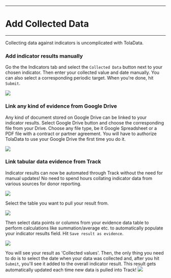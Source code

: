 ****
# Add Collected Data
---

Collecting data against indicators is uncomplicated with TolaData.

### Add indicator results manually

Go the the Indicators tab and select the `Collected Data` button next to your chosen indicator. Then enter your collected value and date manually. You can also select a corresponding periodic target. When you're done, hit `Submit`.

![](/assets_en/collected_data_kb.PNG)

### Link any kind of evidence from Google Drive 

Any kind of document stored on Google Drive can be linked to your indicator results. Select Google Drive button and choose the corresponding file from your Drive. Choose any file type, be it Google Spreadsheet or a PDF file with a contract or partner agreement. You will have to authorize TolaData to use your Google Drive the first time you do it.

![](/assets_en/collected_data_gd_kb.PNG)

### Link tabular data evidence from Track

Indicator results can now be automated through Track without the need for manual updates! No need to spend hours collating indicator data from various sources for donor reporting.

![](/assets_en/collected_data_gd_tr.PNG)

Select the table you want to pull your result from.

![](/assets_en/track_table.PNG)

Then select data points or columns from your evidence data table to perform calculations like summation/average etc. to automatically populate your indicator results field. Hit `Save result as evidence`. 

![](/assets_en/track_column.PNG)

You will see your result as 'Collected values'. Then, the only thing you need to do is to select the date when your data was collected and, after you hit `Submit`, you'll see it added to the overall indicator result. This result gets automatically updated each time new data is pulled into Track!
![](/assets_en/save_track.PNG)

